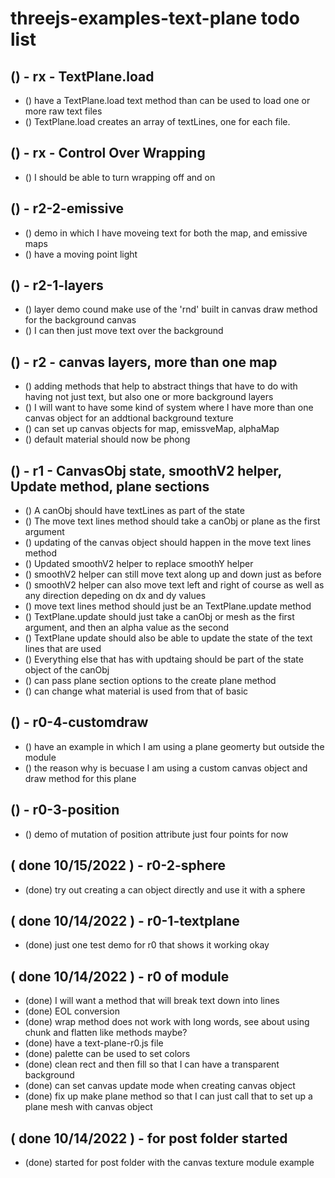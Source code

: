 # threejs-examples-text-plane todo list

## () - rx - TextPlane.load
* () have a TextPlane.load text method than can be used to load one or more raw text files
* () TextPlane.load creates an array of textLines, one for each file.

## () - rx - Control Over Wrapping
* () I should be able to turn wrapping off and on 




## () - r2-2-emissive
* () demo in which I have moveing text for both the map, and emissive maps
* () have a moving point light

## () - r2-1-layers
* () layer demo cound make use of the 'rnd' built in canvas draw method for the background canvas
* () I can then just move text over the background

## () - r2 - canvas layers, more than one map
* () adding methods that help to abstract things that have to do with having not just text, but also one or more background layers
* () I will want to have some kind of system where I have more than one canvas object for an addtional background texture
* () can set up canvas objects for map, emissveMap, alphaMap
* () default material should now be phong




## () - r1 - CanvasObj state, smoothV2 helper, Update method, plane sections
* () A canObj should have textLines as part of the state
* () The move text lines method should take a canObj or plane as the first argument
* () updating of the canvas object should happen in the move text lines method
* () Updated smoothV2 helper to replace smoothY helper
* () smoothV2 helper can still move text along up and down just as before
* () smoothV2 helper can also move text left and right of course as well as any direction depeding on dx and dy values
* () move text lines method should just be an TextPlane.update method
* () TextPlane.update should just take a canObj or mesh as the first argument, and then an alpha value as the second
* () TextPlane update should also be able to update the state of the text lines that are used
* () Everything else that has with updtaing should be part of the state object of the canObj
* () can pass plane section options to the create plane method
* () can change what material is used from that of basic


## () - r0-4-customdraw
* () have an example in which I am using a plane geomerty but outside the module
* () the reason why is becuase I am using a custom canvas object and draw method for this plane

## () - r0-3-position
* () demo of mutation of position attribute just four points for now

## (  done 10/15/2022 ) - r0-2-sphere
* (done) try out creating a can object directly and use it with a sphere

## ( done 10/14/2022 ) - r0-1-textplane
* (done) just one test demo for r0 that shows it working okay

## ( done 10/14/2022 ) - r0 of module
* (done) I will want a method that will break text down into lines
* (done) EOL conversion
* (done) wrap method does not work with long words, see about using chunk and flatten like methods maybe?
* (done) have a text-plane-r0.js file
* (done) palette can be used to set colors
* (done) clean rect and then fill so that I can have a transparent background
* (done) can set canvas update mode when creating canvas object
* (done) fix up make plane method so that I can just call that to set up a plane mesh with canvas object 

## ( done 10/14/2022 ) - for post folder started
* (done) started for post folder with the canvas texture module example
